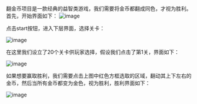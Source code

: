 翻金币项目是一款经典的益智类游戏，我们需要将金币都翻成同色，才视为胜利。首先，开始界面如下：
![image](https://github.com/user-attachments/assets/9af8ae1d-10b6-488f-b405-eff2c663c7d0)

点击start按钮，进入下层界面，选择关卡：

![image](https://github.com/user-attachments/assets/987de7a2-6906-4039-af52-c141d5496d57)

在这里我们设立了20个关卡供玩家选择，假设我们点击了第1关，界面如下：

![image](https://github.com/user-attachments/assets/dd829af4-accf-42d1-9d3e-3d2d408f56c6)

如果想要赢取胜利，我们需要点击上图中红色方框选取的区域，翻动其上下左右的金币，然后当所有金币都变为金色，视为胜利，胜利界面如下：

![image](https://github.com/user-attachments/assets/709ad0ca-ca58-4dea-aff7-0042e775519a)
